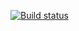 [![Build status](https://ci.appveyor.com/api/projects/status/2u7et6n7b6amms42?svg=true)](https://ci.appveyor.com/project/Vladimir991/carddeliveryselenide)

